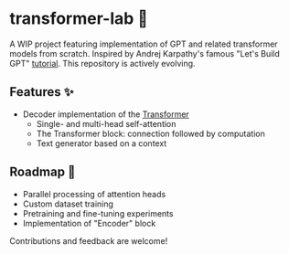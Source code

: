 # transformer-lab 🤖
A WIP project featuring implementation of GPT and related transformer
models from scratch. Inspired by Andrej Karpathy's famous "Let's Build GPT" [tutorial](https://youtu.be/kCc8FmEb1nY?si=yd_MHutBE82WviUe). This repository is actively evolving. 

## Features ✨
- Decoder implementation of the [Transformer](https://arxiv.org/pdf/1706.03762)
    * Single- and multi-head self-attention
    * The Transformer block: connection followed by computation
    * Text generator based on a context

## Roadmap 🎯
- Parallel processing of attention heads
- Custom dataset training
- Pretraining and fine-tuning experiments
- Implementation of "Encoder" block

Contributions and feedback are welcome!